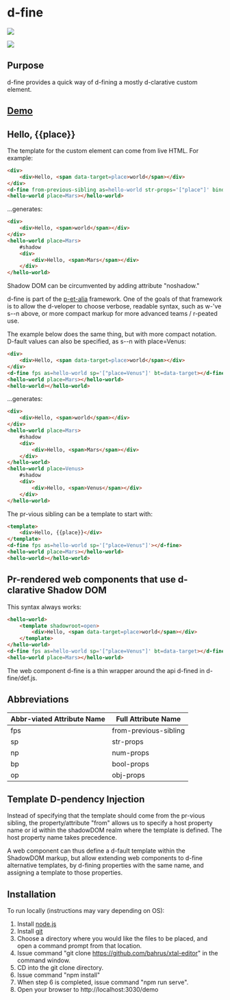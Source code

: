 # d-fine

<a href="https://nodei.co/npm/d-fine/"><img src="https://nodei.co/npm/d-fine.png"></a>

<img src="https://badgen.net/bundlephobia/minzip/d-fine">

## Purpose

d-fine provides a quick way of d-fining a mostly d-clarative custom element.

## [Demo](https://codepen.io/bahrus/pen/poPVOJz)

## Hello, {{place}}

The template for the custom element can come from live HTML.  For example:

```html
<div>
    <div>Hello, <span data-target=place>world</span></div>
</div>
<d-fine from-previous-sibling as=hello-world str-props='["place"]' bind-to=data-target></d-fine>
<hello-world place=Mars></hello-world>
```

...generates:

```html
<div>
    <div>Hello, <span>world</span></div>
</div>
<hello-world place=Mars>
    #shadow
    <div>
        <div>Hello, <span>Mars</span></div>
    </div>
</hello-world>
```

Shadow DOM can be circumvented by adding attribute "noshadow."

d-fine is part of the [p-et-alia](https://github.com/bahrus/p-et-alia) framework.  One of the goals of that framework is to allow the d-veloper to choose verbose, readable syntax, such as w-'ve s--n above, or more compact markup for more advanced teams / r-peated use.

The example below does the same thing, but with more compact notation.  D-fault values can also be specified, as s--n with place=Venus:

```html
<div>
    <div>Hello, <span data-target=place>world</span></div>
</div>
<d-fine fps as=hello-world sp='["place=Venus"]' bt=data-target></d-fine>
<hello-world place=Mars></hello-world>
<hello-world></hello-world>
```


...generates:

```html
<div>
    <div>Hello, <span>world</span></div>
</div>
<hello-world place=Mars>
    #shadow
    <div>
        <div>Hello, <span>Mars</span></div>
    </div>
</hello-world>
<hello-world place=Venus>
    #shadow
    <div>
        <div>Hello, <span>Venus</span></div>
    </div>
</hello-world>
```

The pr-vious sibling can be a template to start with:

```html
<template>
    <div>Hello, {{place}}</div>
</template>
<d-fine fps as=hello-world sp='["place=Venus"]'></d-fine>
<hello-world place=Mars></hello-world>
<hello-world></hello-world>
```

## Pr-rendered web components that use d-clarative Shadow DOM

This syntax always works:

```html
<hello-world>
    <template shadowroot=open>
        <div>Hello, <span data-target=place>world</span></div>
    </template>
</hello-world>
<d-fine fps as=hello-world sp='["place=Venus"]' bt=data-target></d-fine>
<hello-world place=Mars></hello-world>
```

The web component d-fine is a thin wrapper around the api d-fined in d-fine/def.js.

## Abbreviations

<table>
    <thead>
        <tr>
            <th>Abbr-viated Attribute Name</th>
            <th>Full Attribute Name</th>
        </tr>
    </thead>
    <tbody>
    <tr>
        <td>fps</td>
        <td>from-previous-sibling</td>
    </tr>
    <tr>
        <td>sp</td>
        <td>str-props</td>
    </tr>
    <tr>
        <td>np</td>
        <td>num-props</td>
    </tr>
    <tr>
        <td>bp</td>
        <td>bool-props</td>
    </tr>
    <tr>
        <td>op</td>
        <td>obj-props</td>
    </tr>
    </tbody>
</table>

## Template D-pendency Injection

Instead of specifying that the template should come from the pr-vious sibling, the property/attribute "from" allows us to specify a host property name or id within the shadowDOM realm where the template is defined.  The host property name takes precedence.

A web component can thus define a d-fault template within the ShadowDOM markup, but allow extending web components to d-fine alternative templates, by d-fining properties with the same name, and assigning a template to those properties.

## Installation

To run locally (instructions may vary depending on OS):

1.  Install [node.js](https://nodejs.org/)
2.  Install [git](https://git-scm.com/book/en/v2/Getting-Started-Installing-Git)
3.  Choose a directory where you would like the files to be placed, and open a command prompt from that location.
4.  Issue command "git clone https://github.com/bahrus/xtal-editor" in the command window.
5.  CD into the git clone directory.
6.  Issue command "npm install"
7.  When step 6 is completed, issue command "npm run serve".
8.  Open your browser to http://localhost:3030/demo




